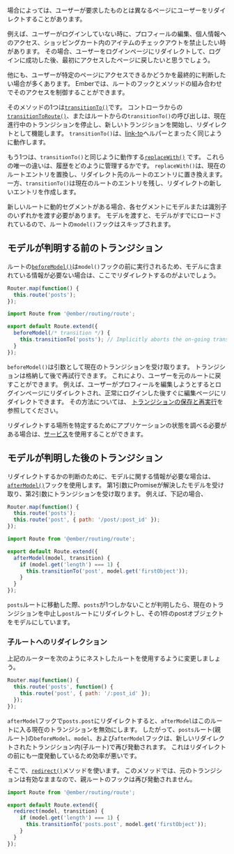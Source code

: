 <!--
Sometimes you want to redirect a user to a different page than what they requested for.
-->

場合によっては、ユーザーが要求したものとは異なるページにユーザーをリダイレクトすることがあります。

<!--
For example, if they're not logged in, you might want to prevent them from editing their profile, accessing private information,
or checking out items in their shopping cart.
Usually you want to redirect them to the login page, and after they have successfully logged in, take them back to the page they originally wanted to access.
-->

例えば、ユーザーがログインしていない時に、プロフィールの編集、個人情報へのアクセス、ショッピングカート内のアイテムのチェックアウトを禁止したい時があります。
その場合、ユーザーをログインページにリダイレクトして、ログインに成功した後、最初にアクセスしたページに戻したいと思うでしょう。

<!--
There are many other reasons you probably want to have the last word on whether a user can or cannot access a certain page.
Ember allows you to control that access with a combination of hooks and methods in your route.
-->

他にも、ユーザーが特定のページにアクセスできるかどうかを最終的に判断したい場合が多くあります。
Emberでは、ルートのフックとメソッドの組み合わせでそのアクセスを制御することができます。

<!--
One of the methods is [`transitionTo()`](https://www.emberjs.com/api/ember/release/classes/Route/methods/transitionTo?anchor=transitionTo).
Calling `transitionTo()` from a route or
[`transitionToRoute()`](https://www.emberjs.com/api/ember/release/classes/Controller/methods/transitionToRoute?anchor=transitionToRoute) from a controller will stop any transitions currently in progress and start a new one, functioning as a redirect.
`transitionTo()` behaves exactly like the [link-to](../../templates/links) helper.
-->

そのメソッドの1つは[`transitionTo()`](https://www.emberjs.com/api/ember/release/classes/Route/methods/transitionTo?anchor=transitionTo)です。
コントローラからの[`transitionToRoute()`](https://www.emberjs.com/api/ember/release/classes/Controller/methods/transitionToRoute?anchor=transitionToRoute)、またはルートからの`transitionTo()`の呼び出しは、現在進行中のトランジションを停止し、新しいトランジションを開始し、リダイレクトとして機能します。
`transitionTo()`は、[link-to](../../templates/links)ヘルパーとまったく同じように動作します。

<!--
The other one is [`replaceWith()`](https://www.emberjs.com/api/ember/release/classes/Route/methods/transitionTo?anchor=replaceWith) which works the same way as `transitionTo()`.
The only difference between them is how they manage history.
`replaceWith()` substitutes the current route entry and replaces it with that of the route we are redirecting to,
while `transitionTo()` leaves the entry for the current route and creates a new one for the redirection.
-->

もう1つは、`transitionTo()`と同じように動作する[`replaceWith()`](https://www.emberjs.com/api/ember/release/classes/Route/methods/transitionTo?anchor=replaceWith) です。
これらの唯一の違いは、履歴をどのように管理するかです。
`replaceWith()`は、現在のルートエントリを置換し、リダイレクト先のルートのエントリに置き換えます。
一方、`transitionTo()`は現在のルートのエントリを残し、リダイレクトの新しいエントリを作成します。

<!--
If the new route has dynamic segments, you need to pass either a _model_ or an _identifier_ for each segment.
Passing a model will skip the route's `model()` hook since the model is already loaded.
-->

新しいルートに動的セグメントがある場合、各セグメントにモデルまたは識別子のいずれかを渡す必要があります。
モデルを渡すと、モデルがすでにロードされているので、ルートの`model()`フックはスキップされます。

<!--
## Transitioning Before the Model is Known
-->

## モデルが判明する前のトランジション

<!--
Since a route's [`beforeModel()`](https://www.emberjs.com/api/ember/release/classes/Route/methods/transitionTo?anchor=beforeModel) executes before the `model()` hook,
it's a good place to do a redirect if you don't need any information that is contained in the model.
-->

ルートの[`beforeModel()`](https://www.emberjs.com/api/ember/release/classes/Route/methods/transitionTo?anchor=beforeModel)は`model()`フックの前に実行されるため、モデルに含まれている情報が必要ない場合は、ここでリダイレクトするのがよいでしょう。

```app/router.js
Router.map(function() {
  this.route('posts');
});
```

```app/routes/index.js
import Route from '@ember/routing/route';

export default Route.extend({
  beforeModel(/* transition */) {
    this.transitionTo('posts'); // Implicitly aborts the on-going transition.
  }
});
```

<!--
`beforeModel()` receives the current transition as an argument, which we can store and retry later.
This allows us to return the user back to the original route.
For example, we might redirect a user to the login page when they try to edit their profile, and immediately redirect
them back to the edit page once they have successfully logged in.
See [Storing and Retrying a Transition](../preventing-and-retrying-transitions/#toc_storing-and-retrying-a-transition)
for how to do that.
-->

`beforeModel()`は引数として現在のトランジションを受け取ります。
トランジションは格納して後で再試行できます。 
これにより、ユーザーを元のルートに戻すことができます。
例えば、ユーザーがプロフィールを編集しようとするとログインページにリダイレクトされ、正常にログインした後すぐに編集ページにリダイレクトできます。
その方法については、 [トランジションの保存と再実行](../preventing-and-retrying-transitions/#toc_トランジションの保存と再実行)を参照してください。

<!--
If you need to examine some application state to figure out where to redirect,
you might use a [service](../../applications/services).
-->

リダイレクトする場所を特定するためにアプリケーションの状態を調べる必要がある場合は、[サービス](../../applications/services)を使用することができます。

<!--
## Transitioning After the Model is Known
-->

## モデルが判明した後のトランジション

<!--
If you need information about the current model in order to decide about redirection, you can use the [`afterModel()`](https://www.emberjs.com/api/ember/release/classes/Route/methods/transitionTo?anchor=afterModel) hook.
It receives the resolved model as the first parameter and the transition as the second one.
For example:
-->

リダイレクトするかの判断のために、モデルに関する情報が必要な場合は、[`afterModel()`](https://www.emberjs.com/api/ember/release/classes/Route/methods/transitionTo?anchor=afterModel)フックを使用します。
第1引数にPromiseが解決したモデルを受け取り、第2引数にトランジションを受け取ります。
例えば、下記の場合、

```app/router.js
Router.map(function() {
  this.route('posts');
  this.route('post', { path: '/post/:post_id' });
});
```

```app/routes/posts.js
import Route from '@ember/routing/route';

export default Route.extend({
  afterModel(model, transition) {
    if (model.get('length') === 1) {
      this.transitionTo('post', model.get('firstObject'));
    }
  }
});
```

<!--
When transitioning to the `posts` route if it turns out that there is only one post,
the current transition will be aborted in favor of redirecting to the `PostRoute`
with the single post object being its model.
-->

`posts`ルートに移動した際、`posts`が1つしかないことが判明したら、現在のトランジションを中止し`post`ルートにリダイレクトし、その1件のpostオブジェクトをモデルにしています。

<!--
### Child Routes
-->

### 子ルートへのリダイレクション
<!--
Let's change the router above to use a nested route, like this:
-->

上記のルーターを次のようにネストしたルートを使用するように変更しましょう。

```app/router.js
Router.map(function() {
  this.route('posts', function() {
    this.route('post', { path: '/:post_id' });
  });
});
```

<!--
If we redirect to `posts.post` in the `afterModel` hook, `afterModel`
essentially invalidates the current attempt to enter this route. So the `posts`
route's `beforeModel`, `model`, and `afterModel` hooks will fire again within
the new, redirected transition. This is inefficient, since they just fired
before the redirect.
-->

`afterModel`フックで`posts.post`にリダイレクトすると、`afterModel`はこのルートに入る現在のトランジションを無効にします。
したがって、`posts`ルート(親ルート)の`beforeModel`、`model`、および`afterModel`フックは、新しいリダイレクトされたトランジション内(子ルート)で再び発動されます。
これはリダイレクトの前にも一度発動しているため効率が悪いです。

<!--
Instead, we can use the [`redirect()`](https://www.emberjs.com/api/ember/release/classes/Route/methods/transitionTo?anchor=redirect) method, which will leave the original
transition validated, and not cause the parent route's hooks to fire again:
-->

そこで、[`redirect()`](https://www.emberjs.com/api/ember/release/classes/Route/methods/transitionTo?anchor=redirect)メソッドを使います。
このメソッドでは、元のトランジションは有効なままなので、親ルートのフックは再び発動されません。

```app/routes/posts.js
import Route from '@ember/routing/route';

export default Route.extend({
  redirect(model, transition) {
    if (model.get('length') === 1) {
      this.transitionTo('posts.post', model.get('firstObject'));
    }
  }
});
```
